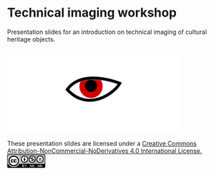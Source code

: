 # Technical imaging workshop 

Presentation slides for an introduction on technical imaging of cultural heritage objects.  

<img width=80% src="https://github.com/fligt/technical-imaging-workshop/blob/master/images/eye.svg">


These presentation slides are licensed under a [Creative Commons Attribution-NonCommercial-NoDerivatives 4.0 International License.](http://creativecommons.org/licenses/by-nc-nd/4.0/)
<br/>
![cc-by-nc-sa](https://github.com/fligt/technical-imaging-workshop/blob/master/images/88x31.png)
